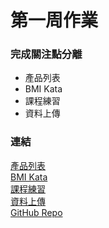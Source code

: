 <h1 class="text-center">
第一周作業
</h1>

<h3>完成關注點分離</h3>
<ul>
    <li>產品列表</li>
    <li>BMI Kata</li>
    <li>課程練習</li>
    <li>資料上傳</li>
</ul>

<h3>連結</h3>

<a href="https://yuyeh1212.github.io/ReactTask/w1/index.html" target="_blank">產品列表</a>  
<a href="https://yuyeh1212.github.io/ReactTask/w1_BMIKata/index.html" target="_blank">BMI Kata</a>  
<a href="https://yuyeh1212.github.io/ReactTask/w1_Kata/index.html" target="_blank">課程練習</a>  
<a href="https://yuyeh1212.github.io/ReactTask/dataUpload/upload-data.html" target="_blank">資料上傳</a>  
<a href="https://github.com/yuyeh1212/ReactTask" target="_blank">GitHub Repo</a>
